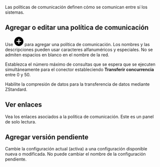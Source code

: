 Las políticas de comunicación definen cómo se comunican entre sí los sistemas.

Agregar o editar una política de comunicación
---------------------------------------------

Use ![Plus icon to add item](Images/ebt1659745488877.svg) para agregar una política de comunicación. Los nombres y las descripciones pueden usar caracteres alfanuméricos y especiales. No se admiten espacios en blanco en el nombre de la red.

Establezca el número máximo de consultas que se espera que se ejecuten simultáneamente para el conector estableciendo **Transferir concurrencia** entre 0 y 50.

Habilite la compresión de datos para la transferencia de datos mediante ZStandard.

Ver enlaces
-----------

Vea los enlaces asociados a la política de comunicación. Este es un panel de solo lectura.

Agregar versión pendiente
-------------------------

Cambie la configuración actual (activa) a una configuración disponible nueva o modificada. No puede cambiar el nombre de la configuración pendiente.
